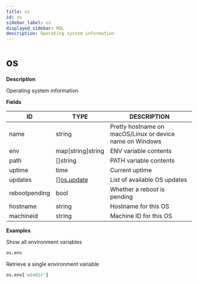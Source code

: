 ```yaml
---
title: os
id: os
sidebar_label: os
displayed_sidebar: MQL
description: Operating system information
---
```


# os

**Description**

Operating system information

**Fields**

| ID            | TYPE                                | DESCRIPTION                                              |
| ------------- | ----------------------------------- | -------------------------------------------------------- |
| name          | string                              | Pretty hostname on macOS/Linux or device name on Windows |
| env           | map[string]string                   | ENV variable contents                                    |
| path          | &#91;&#93;string                    | PATH variable contents                                   |
| uptime        | time                                | Current uptime                                           |
| updates       | &#91;&#93;[os.update](os.update.md) | List of available OS updates                             |
| rebootpending | bool                                | Whether a reboot is pending                              |
| hostname      | string                              | Hostname for this OS                                     |
| machineid     | string                              | Machine ID for this OS                                   |

**Examples**

Show all environment variables

```coffeescript
os.env
```

Retrieve a single environment variable

```coffeescript
os.env['windir']
```
